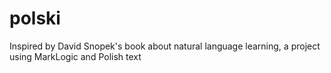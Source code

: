 # polski
Inspired by David Snopek's book about natural language learning, a project using MarkLogic and Polish text

